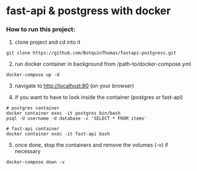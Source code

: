 # fast-api & postgress with docker

### How to run this project:

1) clone project and cd into it
```
git clone https://github.com/BotquinThomas/fastapi-postgress.git
```

2) run docker container in background from /path-to/docker-compose.yml
```
docker-compose up -d 
```

3) navigate to [http://localhost:80](http://localhost:80) (on your browser)


4) if you want to have to look inside the container (postgres or fast-api)
```
# postgres container
docker container exec -it postgres bin/bash
psql -U username -d database -c 'SELECT * FROM items'
```
```
# fast-api container
docker container exec -it fast-api bash
```

5) once done, stop the containers and remove the volumes (-v) if necessary
```
docker-compose down -v
```
